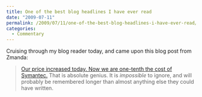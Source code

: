 ```yaml
---
title: One of the best blog headlines I have ever read
date: "2009-07-11"
permalink: /2009/07/11/one-of-the-best-blog-headlines-i-have-ever-read/
categories:
  - Commentary
---
```

Cruising through my blog reader today, and came upon this blog post from Zmanda:

> [Our price increased today. Now we are one-tenth the cost of Symantec.][1]
That is absolute genius. It is *impossible* to ignore, and will probably be remembered longer than almost anything else they could have written.

 [1]: http://www.zmanda.com/blogs/?p=164
